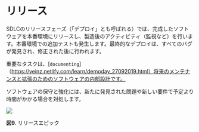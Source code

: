 # リリース

SDLCのリリースフェーズ（「デプロイ」とも呼ばれる）では、完成したソフトウェアを本番環境にリリースし、製造後のアクティビティ（監視など）を行います。本番環境での追加テストも発生します。最終的なデプロイは、すべてのバグが発見され、修正された後に行われます。

重要なタスクは、[`documenting`]（https://veinz.netlify.com/learn/demoday_27092019.html）将来のメンテナンスと拡張のためのソフトウェアの内部設計です。

ソフトウェアの保守と強化には、新たに発見された問題や新しい要件で予定より時間がかかる場合を対処します。

<img src="~@assets/image/release.png" width="" height=""/><br />

**図9**. リリースエピック
